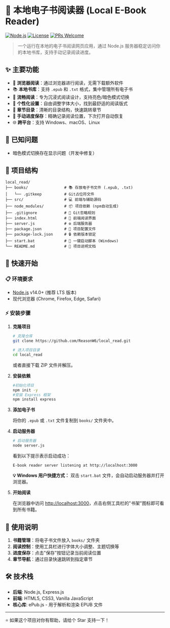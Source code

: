 # 🔖 本地电子书阅读器 (Local E-Book Reader)

[![Node.js](https://img.shields.io/badge/Node.js-v14%2B-green.svg)](https://nodejs.org/)
[![License](https://img.shields.io/badge/License-MIT-blue.svg)](LICENSE)
[![PRs Welcome](https://img.shields.io/badge/PRs-welcome-brightgreen.svg)](https://github.com/ReasonW6/local_read/pulls)

> 一个运行在本地的电子书阅读网页应用，通过 Node.js 服务器稳定访问你的本地书库，支持手动记录阅读进度。

## ✨ 主要功能

- 📖 **浏览器阅读**：通过浏览器进行阅读，无需下载额外软件
- 📚 **本地书库**：支持 `.epub` 和 `.txt` 格式，集中管理所有电子书
- 🎨 **流畅阅读**：专为沉浸式阅读设计，支持亮色/暗色模式切换
- 🔧 **个性化设置**：自由调整字体大小，找到最舒适的阅读版式
- 📑 **章节目录**：清晰的目录结构，快速跳转章节
- 💾 **手动进度保存**：精确记录阅读位置，下次打开自动恢复
- 🌐 **跨平台**：支持 Windows、macOS、Linux

## 🐛 已知问题

- 暗色模式切换存在显示问题（开发中修复）

## 📂 项目结构

```
local_read/
├── books/                # 📚 存放电子书文件 (.epub, .txt)
│   └── .gitkeep          # Git占位符文件
├── src/                  # 💻 前端与辅助源码
├── node_modules/         # 📦 项目依赖 (npm自动生成)
├── .gitignore            # 🙈 Git忽略规则
├── index.html            # 🎨 前端阅读界面
├── server.js             # ⚙️ 后端服务器
├── package.json          # 📄 项目配置文件
├── package-lock.json     # 🔒 依赖版本锁定
├── start.bat             # 🚀 一键启动脚本 (Windows)
└── README.md             # 📖 项目说明文档
```

## 🚀 快速开始

### 📋 环境要求

- [Node.js](https://nodejs.org/) v14.0+ (推荐 LTS 版本)
- 现代浏览器 (Chrome, Firefox, Edge, Safari)

### ⚡ 安装步骤

1. **克隆项目**

   ```bash
   # 克隆仓库
   git clone https://github.com/ReasonW6/local_read.git
   
   # 进入项目目录
   cd local_read
   ```

   或者直接下载 ZIP 文件并解压。

2. **安装依赖**

    ```bash
    #初始化项目
    npm init -y
    #安装 Express 框架
    npm install express
    ```
3. **添加电子书**

   将你的 `.epub` 或 `.txt` 文件复制到 `books/` 文件夹中。

4. **启动服务器**

   ```bash
   # 启动服务器
   node server.js
   ```

   看到以下提示表示启动成功：
   ```
   E-book reader server listening at http://localhost:3000
   ```

   **💡 Windows 用户快捷方式：** 双击 `start.bat` 文件，会自动启动服务器并打开浏览器。

5. **开始阅读**

   在浏览器中访问 [http://localhost:3000](http://localhost:3000)，点击右侧工具栏的"书架"图标即可看到所有书籍。

## 📝 使用说明

1. **书籍管理**：将电子书文件放入 `books/` 文件夹
2. **阅读控制**：使用工具栏进行字体大小调整、主题切换等
3. **进度保存**：点击"保存"按钮记录当前阅读位置
4. **章节导航**：通过目录快速跳转到指定章节

## 🛠️ 技术栈

- **后端**: Node.js, Express.js
- **前端**: HTML5, CSS3, Vanilla JavaScript  
- **核心库**: ePub.js - 用于解析和渲染 EPUB 文件


---

⭐ 如果这个项目对你有帮助，请给个 Star 支持一下！